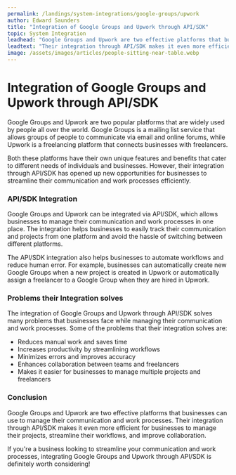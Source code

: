 ```yaml
---
permalink: /landings/system-integrations/google-groups/upwork
author: Edward Saunders
title: "Integration of Google Groups and Upwork through API/SDK"
topic: System Integration
leadhead: "Google Groups and Upwork are two effective platforms that businesses can use to manage their communication and work processes"
leadtext: "Their integration through API/SDK makes it even more efficient for businesses to manage their projects, streamline their workflows, and improve collaboration."
image: /assets/images/articles/people-sitting-near-table.webp
---
```

<div class="arttext">	<h1>Integration of Google Groups and Upwork through API/SDK</h1>
	<p>Google Groups and Upwork are two popular platforms that are widely used by people all over the world. Google Groups is a mailing list service that allows groups of people to communicate via email and online forums, while Upwork is a freelancing platform that connects businesses with freelancers.</p>
	<p>Both these platforms have their own unique features and benefits that cater to different needs of individuals and businesses. However, their integration through API/SDK has opened up new opportunities for businesses to streamline their communication and work processes efficiently.</p>
	<h3>API/SDK Integration</h3>
	<p>Google Groups and Upwork can be integrated via API/SDK, which allows businesses to manage their communication and work processes in one place. The integration helps businesses to easily track their communication and projects from one platform and avoid the hassle of switching between different platforms.</p>
	<p>The API/SDK integration also helps businesses to automate workflows and reduce human error. For example, businesses can automatically create new Google Groups when a new project is created in Upwork or automatically assign a freelancer to a Google Group when they are hired in Upwork.</p>
	<h3>Problems their Integration solves</h3>
	<p>The integration of Google Groups and Upwork through API/SDK solves many problems that businesses face while managing their communication and work processes. Some of the problems that their integration solves are:</p>
	<ul>
		<li>Reduces manual work and saves time</li>
		<li>Increases productivity by streamlining workflows</li>
		<li>Minimizes errors and improves accuracy</li>
		<li>Enhances collaboration between teams and freelancers</li>
		<li>Makes it easier for businesses to manage multiple projects and freelancers</li>
	</ul>
	<h3>Conclusion</h3>
	<p>Google Groups and Upwork are two effective platforms that businesses can use to manage their communication and work processes. Their integration through API/SDK makes it even more efficient for businesses to manage their projects, streamline their workflows, and improve collaboration.</p>
	<p>If you're a business looking to streamline your communication and work processes, integrating Google Groups and Upwork through API/SDK is definitely worth considering!</p>
</div>